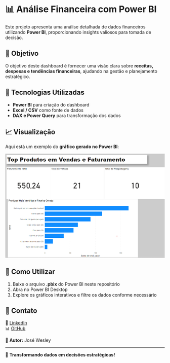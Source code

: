 # 📊 Análise Financeira com Power BI  

Este projeto apresenta uma análise detalhada de dados financeiros utilizando **Power BI**, proporcionando insights valiosos para tomada de decisão.  

## 🔎 Objetivo  

O objetivo deste dashboard é fornecer uma visão clara sobre **receitas, despesas e tendências financeiras**, ajudando na gestão e planejamento estratégico.  

## 📌 Tecnologias Utilizadas  

- **Power BI** para criação do dashboard  
- **Excel / CSV** como fonte de dados  
- **DAX e Power Query** para transformação dos dados  

## 📈 Visualização  

Aqui está um exemplo do **gráfico gerado no Power BI**:  

![Dashboard Financeiro](grafico.png)  

## 🚀 Como Utilizar  

1. Baixe o arquivo **.pbix** do Power BI neste repositório  
2. Abra no Power BI Desktop  
3. Explore os gráficos interativos e filtre os dados conforme necessário  

## 📢 Contato  

💼 [LinkedIn](https://www.linkedin.com/in/jos%C3%A9-wesley-782ba71a8/)  
📊 [GitHub](https://github.com/wesjoley)  

📌 **Autor:** José Wesley  

---
🚀 **Transformando dados em decisões estratégicas!**

